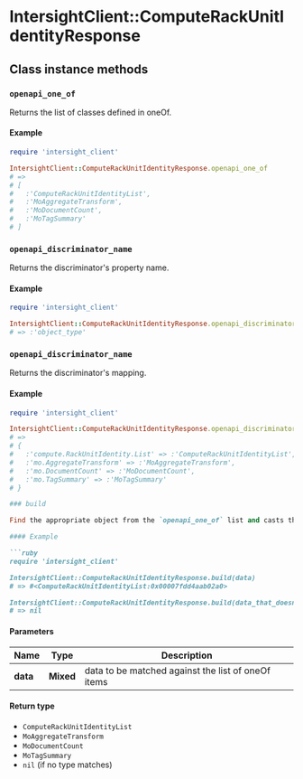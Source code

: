 # IntersightClient::ComputeRackUnitIdentityResponse

## Class instance methods

### `openapi_one_of`

Returns the list of classes defined in oneOf.

#### Example

```ruby
require 'intersight_client'

IntersightClient::ComputeRackUnitIdentityResponse.openapi_one_of
# =>
# [
#   :'ComputeRackUnitIdentityList',
#   :'MoAggregateTransform',
#   :'MoDocumentCount',
#   :'MoTagSummary'
# ]
```

### `openapi_discriminator_name`

Returns the discriminator's property name.

#### Example

```ruby
require 'intersight_client'

IntersightClient::ComputeRackUnitIdentityResponse.openapi_discriminator_name
# => :'object_type'
```

### `openapi_discriminator_name`

Returns the discriminator's mapping.

#### Example

```ruby
require 'intersight_client'

IntersightClient::ComputeRackUnitIdentityResponse.openapi_discriminator_mapping
# =>
# {
#   :'compute.RackUnitIdentity.List' => :'ComputeRackUnitIdentityList',
#   :'mo.AggregateTransform' => :'MoAggregateTransform',
#   :'mo.DocumentCount' => :'MoDocumentCount',
#   :'mo.TagSummary' => :'MoTagSummary'
# }

### build

Find the appropriate object from the `openapi_one_of` list and casts the data into it.

#### Example

```ruby
require 'intersight_client'

IntersightClient::ComputeRackUnitIdentityResponse.build(data)
# => #<ComputeRackUnitIdentityList:0x00007fdd4aab02a0>

IntersightClient::ComputeRackUnitIdentityResponse.build(data_that_doesnt_match)
# => nil
```

#### Parameters

| Name | Type | Description |
| ---- | ---- | ----------- |
| **data** | **Mixed** | data to be matched against the list of oneOf items |

#### Return type

- `ComputeRackUnitIdentityList`
- `MoAggregateTransform`
- `MoDocumentCount`
- `MoTagSummary`
- `nil` (if no type matches)

